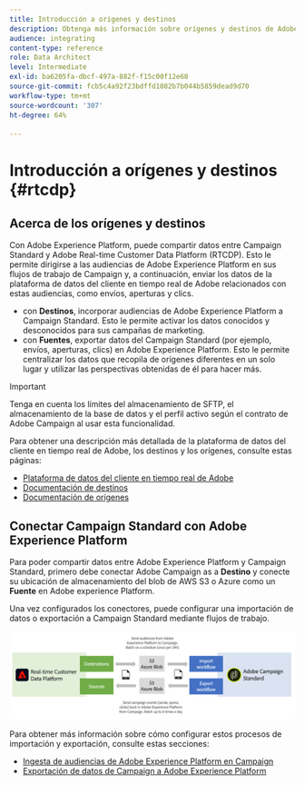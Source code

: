 ```yaml
---
title: Introducción a orígenes y destinos
description: Obtenga más información sobre orígenes y destinos de Adobe Experience Platform.
audience: integrating
content-type: reference
role: Data Architect
level: Intermediate
exl-id: ba6205fa-dbcf-497a-882f-f15c00f12e68
source-git-commit: fcb5c4a92f23bdffd1082b7b044b5859dead9d70
workflow-type: tm+mt
source-wordcount: '307'
ht-degree: 64%

---
```


# Introducción a orígenes y destinos {#rtcdp}

## Acerca de los orígenes y destinos

Con Adobe Experience Platform, puede compartir datos entre Campaign Standard y Adobe Real-time Customer Data Platform (RTCDP). Esto le permite dirigirse a las audiencias de Adobe Experience Platform en sus flujos de trabajo de Campaign y, a continuación, enviar los datos de la plataforma de datos del cliente en tiempo real de Adobe relacionados con estas audiencias, como envíos, aperturas y clics.

* con **Destinos**, incorporar audiencias de Adobe Experience Platform a Campaign Standard. Esto le permite activar los datos conocidos y desconocidos para sus campañas de marketing.
* con **Fuentes**, exportar datos del Campaign Standard (por ejemplo, envíos, aperturas, clics) en Adobe Experience Platform. Esto le permite centralizar los datos que recopila de orígenes diferentes en un solo lugar y utilizar las perspectivas obtenidas de él para hacer más.


>[!IMPORTANT]
>
>Tenga en cuenta los límites del almacenamiento de SFTP, el almacenamiento de la base de datos y el perfil activo según el contrato de Adobe Campaign al usar esta funcionalidad.

Para obtener una descripción más detallada de la plataforma de datos del cliente en tiempo real de Adobe, los destinos y los orígenes, consulte estas páginas:

* [Plataforma de datos del cliente en tiempo real de Adobe](https://experienceleague.adobe.com/docs/experience-platform/rtcdp/overview.html?lang=es)
* [Documentación de destinos](https://experienceleague.adobe.com/docs/experience-platform/destinations/home.html?lang=es)
* [Documentación de orígenes](https://experienceleague.adobe.com/docs/experience-platform/sources/home.html?lang=es)

## Conectar Campaign Standard con Adobe Experience Platform

Para poder compartir datos entre Adobe Experience Platform y Campaign Standard, primero debe conectar Adobe Campaign as a **Destino** y conecte su ubicación de almacenamiento del blob de AWS S3 o Azure como un **Fuente** en Adobe experience Platform.

Una vez configurados los conectores, puede configurar una importación de datos o exportación a Campaign Standard mediante flujos de trabajo.

![](assets/rtcdp-schema.png)

Para obtener más información sobre cómo configurar estos procesos de importación y exportación, consulte estas secciones:

* [Ingesta de audiencias de Adobe Experience Platform en Campaign](../../integrating/using/ingest-aep-data.md)
* [Exportación de datos de Campaign a Adobe Experience Platform](../../integrating/using/export-campaign-data.md)

